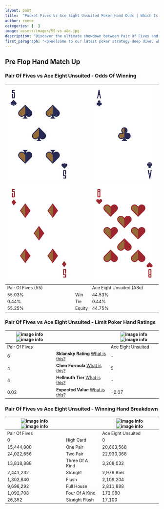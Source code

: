 ```yaml
---
layout: post
title:  "Pocket Fives Vs Ace Eight Unsuited Poker Hand Odds | Which Is The Better Hand In Poker? A Complete Guide"
author: reece
categories: [  ]
image: assets/images/55-vs-a8o.jpg
description: "Discover the ultimate showdown between Pair Of Fives and Ace Eight Unsuited in poker! Uncover the odds, strategies, and scenarios where one hand triumphs over the other. Get ready to up your poker game with this thrilling analysis."
first_paragraph: "<p>Welcome to our latest poker strategy deep dive, where we're pitting two distinct hands against each other in a high-stakes showdown: Pair Of Fives vs Ace Eight Unsuited.</p><p>In the dynamic world of poker, every decision counts, and knowing which hand holds the upper hand is key to your success at the table.</p><p>In this article, we'll dissect these two hands, explore the scenarios where one dominates the other, and equip you with the knowledge to make strategic choices that can tip the odds in your favor.</p><p>Get ready to unravel the intriguing dynamics of these poker hands and elevate your game to new heights.</p>"
---
```




[comment]: # (sp0)

## Pre Flop Hand Match Up

<div class="table hand-ratings" markdown="1"> 



### Pair Of Fives vs Ace Eight Unsuited - Odds Of Winning


    
| ![image info](assets/images/hand1/5.png) ![image info](assets/images/hand1/5o.png) |  | ![image info](assets/images/hand2/a.png) ![image info](assets/images/hand2/8o.png) |
| -------- | -------- | -------- |
| Pair Of Fives (55) |  | Ace Eight Unsuited (A8o) |
| 55.03% | Win | 44.53% |
| 0.44% | Tie | 0.44% |
| 55.25% | Equity | 44.75% |




[comment]: # (sp1)



### Pair Of Fives vs Ace Eight Unsuited - Limit Poker Hand Ratings


    
| ![image info](https://www.riverpairs.com/assets/images/hand1/5.png) ![image info](https://www.riverpairs.com/assets/images/hand1/5o.png) |  | ![image info](https://www.riverpairs.com/assets/images/hand2/a.png) ![image info](https://www.riverpairs.com/assets/images/hand2/8o.png) |
| -------- | -------- | -------- |
| Pair Of Fives |  | Ace Eight Unsuited |
| 6 | **Sklansky Rating** [What is this?](/sklansky-rating-explained) | - |
| 4 | **Chen Formula** [What is this?](/chen-formula-explained) | 5 |
| 4 | **Hellmuth Tier** [What is this?](/Hellmuth-tier-explained) | - |
| 0.02 | **Expected Value** [What is this?](/expected-value-explained) | -0.07 |




[comment]: # (sp2)



### Pair Of Fives vs Ace Eight Unsuited - Winning Hand Breakdown


    
| ![image info](https://www.riverpairs.com/assets/images/hand1/5.png) ![image info](https://www.riverpairs.com/assets/images/hand1/5o.png) |  | ![image info](https://www.riverpairs.com/assets/images/hand2/a.png) ![image info](https://www.riverpairs.com/assets/images/hand2/8o.png) |
| -------- | -------- | -------- |
| Pair Of Fives |  | Ace Eight Unsuited |
| 0 | High Card | 0 |
| 15,444,000 | One Pair | 20,663,568 |
| 24,022,656 | Two Pair | 22,933,368 |
| 13,818,888 | Three Of A Kind | 3,208,032 |
| 2,441,232 | Straight | 2,978,856 |
| 1,302,840 | Flush | 2,109,204 |
| 9,698,292 | Full House | 2,811,888 |
| 1,092,708 | Four Of A Kind | 172,080 |
| 26,352 | Straight Flush | 17,100 |




[comment]: # (sp3)



</div>

[comment]: # (sp4)



[comment]: # (sp5)


